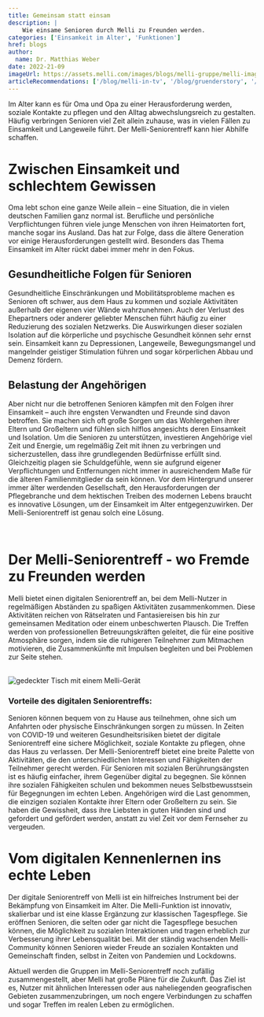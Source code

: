 ```yaml
---
title: Gemeinsam statt einsam
description: |
    Wie einsame Senioren durch Melli zu Freunden werden.
categories: ['Einsamkeit im Alter', 'Funktionen']
href: blogs
author:
  name: Dr. Matthias Weber
date: 2022-21-09
imageUrl: https://assets.melli.com/images/blogs/melli-gruppe/melli-image-testimonial-helga-3-v2-1536.webp
articleRecommendations: ['/blog/melli-in-tv', '/blog/gruenderstory', '/blog/beispieltag']
---
```


<intro-section>
Im Alter kann es für Oma und Opa zu einer Herausforderung werden, soziale Kontakte zu pflegen und den Alltag abwechslungsreich zu gestalten. Häufig verbringen Senioren viel Zeit allein zuhause, was in vielen Fällen zu Einsamkeit und Langeweile führt. Der Melli-Seniorentreff kann hier Abhilfe schaffen.
</intro-section>

<br>

# Zwischen Einsamkeit und schlechtem Gewissen

Oma lebt schon eine ganze Weile allein – eine Situation, die in vielen deutschen Familien ganz normal ist. Berufliche und persönliche Verpflichtungen führen viele junge Menschen von ihren Heimatorten fort, manche sogar ins Ausland. Das hat zur Folge, dass die ältere Generation vor einige Herausforderungen gestellt wird. Besonders das Thema Einsamkeit im Alter rückt dabei immer mehr in den Fokus.

## Gesundheitliche Folgen für Senioren

Gesundheitliche Einschränkungen und Mobilitätsprobleme machen es Senioren oft schwer, aus dem Haus zu kommen und soziale Aktivitäten außerhalb der eigenen vier Wände wahrzunehmen. Auch der Verlust des Ehepartners oder anderer geliebter Menschen führt häufig zu einer Reduzierung des sozialen Netzwerks. Die Auswirkungen dieser sozialen Isolation auf die körperliche und psychische Gesundheit können sehr ernst sein. Einsamkeit kann zu Depressionen, Langeweile, Bewegungsmangel und mangelnder geistiger Stimulation führen und sogar körperlichen Abbau und Demenz fördern.

## Belastung der Angehörigen

Aber nicht nur die betroffenen Senioren kämpfen mit den Folgen ihrer Einsamkeit – auch ihre engsten Verwandten und Freunde sind davon betroffen. Sie machen sich oft große Sorgen um das Wohlergehen ihrer Eltern und Großeltern und fühlen sich hilflos angesichts deren Einsamkeit und Isolation. Um die Senioren zu unterstützen, investieren Angehörige viel Zeit und Energie, um regelmäßig Zeit mit ihnen zu verbringen und sicherzustellen, dass ihre grundlegenden Bedürfnisse erfüllt sind. Gleichzeitig plagen sie Schuldgefühle, wenn sie aufgrund eigener Verpflichtungen und Entfernungen nicht immer in ausreichendem Maße für die älteren Familienmitglieder da sein können.
Vor dem Hintergrund unserer immer älter werdenden Gesellschaft, den Herausforderungen der Pflegebranche und dem hektischen Treiben des modernen Lebens braucht es innovative Lösungen, um der Einsamkeit im Alter entgegenzuwirken. Der Melli-Seniorentreff ist genau solch eine Lösung.

<br>

# Der Melli-Seniorentreff - wo Fremde zu Freunden werden

Melli bietet einen digitalen Seniorentreff an, bei dem Melli-Nutzer in regelmäßigen Abständen zu spaßigen Aktivitäten zusammenkommen. Diese Aktivitäten reichen von Rätselraten und Fantasiereisen bis hin zur gemeinsamen Meditation oder einem unbeschwerten Plausch. Die Treffen werden von professionellen Betreuungskräften geleitet, die für eine positive Atmosphäre sorgen, indem sie die ruhigeren Teilnehmer zum Mitmachen motivieren, die Zusammenkünfte mit Impulsen begleiten und bei Problemen zur Seite stehen.

<br>

  <img class="rounded-3xl aspect-9/4 object-cover" src="https://assets.melli.com/images/commercials/melli_commercial-screenshots_social-contacts_1-1536.webp" alt="gedeckter Tisch mit einem Melli-Gerät">

<br>

### Vorteile des digitalen Seniorentreffs:

<IconList heading="Flexibilität: " icon="i-ph:check">
  Senioren können bequem von zu Hause aus teilnehmen, ohne sich um Anfahrten oder physische Einschränkungen sorgen zu müssen.
</IconList>
<IconList heading="Sicherheit: " icon="i-ph:check">
  In Zeiten von COVID-19 und weiteren Gesundheitsrisiken bietet der digitale Seniorentreff eine sichere Möglichkeit, soziale Kontakte zu pflegen, ohne das Haus zu verlassen.
</IconList>
<IconList heading="Vielfalt der Aktivitäten: " icon="i-ph:check">
  Der Melli-Seniorentreff bietet eine breite Palette von Aktivitäten, die den unterschiedlichen Interessen und Fähigkeiten der Teilnehmer gerecht werden.
</IconList>
<IconList heading="Perfekt für Senioren mit Berührungsängsten: " icon="i-ph:check">
Für Senioren mit sozialen Berührungsängsten ist es häufig einfacher, ihrem Gegenüber digital zu begegnen. Sie können ihre sozialen Fähigkeiten schulen und bekommen neues Selbstbewusstsein für Begegnungen im echten Leben.
</IconList>
<IconList heading="Entlastung für Angehörige: " icon="i-ph:check">
Angehörigen wird die Last genommen, die einzigen sozialen Kontakte ihrer Eltern oder Großeltern zu sein. Sie haben die Gewissheit, dass ihre Liebsten in guten Händen sind und gefordert und gefördert werden, anstatt zu viel Zeit vor dem Fernseher zu vergeuden.
</IconList>

<br>

# Vom digitalen Kennenlernen ins echte Leben

Der digitale Seniorentreff von Melli ist ein hilfreiches Instrument bei der Bekämpfung von Einsamkeit im Alter. Die Melli-Funktion ist innovativ, skalierbar und ist eine klasse Ergänzung zur klassischen Tagespflege. Sie eröffnen Senioren, die selten oder gar nicht die Tagespflege besuchen können, die Möglichkeit zu sozialen Interaktionen und tragen erheblich zur Verbesserung ihrer Lebensqualität bei. Mit der ständig wachsenden Melli-Community können Senioren wieder Freude an sozialen Kontakten und Gemeinschaft finden, selbst in Zeiten von Pandemien und Lockdowns.

Aktuell werden die Gruppen im Melli-Seniorentreff noch zufällig zusammengestellt, aber Melli hat große Pläne für die Zukunft. Das Ziel ist es, Nutzer mit ähnlichen Interessen oder aus naheliegenden geografischen Gebieten zusammenzubringen, um noch engere Verbindungen zu schaffen und sogar Treffen im realen Leben zu ermöglichen.